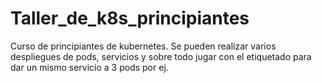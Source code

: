 # Taller_de_k8s_principiantes
Curso de principiantes de kubernetes. Se pueden realizar varios despliegues de pods, servicios y sobre todo jugar con el etiquetado para dar un mismo servicio a 3 pods por ej.
